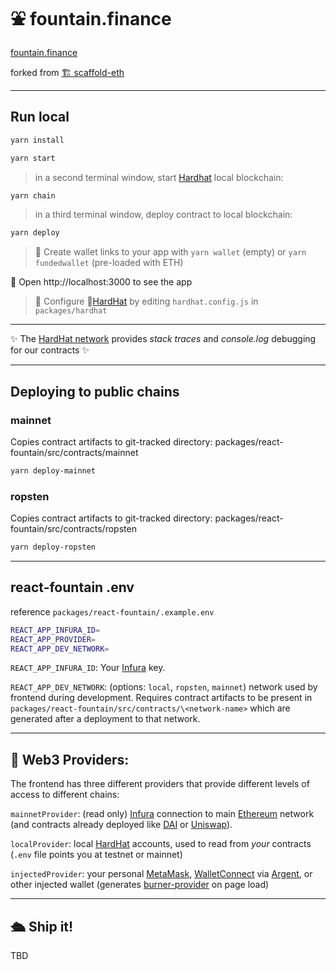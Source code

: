 # ⛲️ fountain.finance

[fountain.finance](https://fountain.finance)

forked from [🏗 scaffold-eth](https://github.com/austintgriffith/scaffold-eth)

---

## Run local

```bash
yarn install
```

```bash
yarn start
```

> in a second terminal window, start [Hardhat](https://hardhat.org/) local blockchain:

```bash
yarn chain
```

> in a third terminal window, deploy contract to local blockchain:

```bash
yarn deploy
```

> 🔑 Create wallet links to your app with `yarn wallet` (empty) or `yarn fundedwallet` (pre-loaded with ETH)

📱 Open http://localhost:3000 to see the app


> 🔧 Configure 👷[HardHat](https://hardhat.org/config/) by editing `hardhat.config.js` in `packages/hardhat`

---

✨ The [HardHat network](https://hardhat.org/hardhat-network/) provides _stack traces_ and _console.log_ debugging for our contracts ✨

---

## Deploying to public chains

### mainnet

Copies contract artifacts to git-tracked directory: packages/react-fountain/src/contracts/mainnet
```bash
yarn deploy-mainnet
```

### ropsten

Copies contract artifacts to git-tracked directory: packages/react-fountain/src/contracts/ropsten
```bash
yarn deploy-ropsten
```
---

## react-fountain .env

reference `packages/react-fountain/.example.env`

```bash
REACT_APP_INFURA_ID=
REACT_APP_PROVIDER=
REACT_APP_DEV_NETWORK=
```
`REACT_APP_INFURA_ID`: Your [Infura](https://infura.io/) key.

`REACT_APP_DEV_NETWORK`: (options: `local`, `ropsten`, `mainnet`) network used by frontend during development. Requires contract artifacts to be present in `packages/react-fountain/src/contracts/\<network-name>` which are generated after a deployment to that network.

---

## 🔏 Web3 Providers:

The frontend has three different providers that provide different levels of access to different chains:

`mainnetProvider`: (read only) [Infura](https://infura.io/) connection to main [Ethereum](https://ethereum.org/developers/) network (and contracts already deployed like [DAI](https://etherscan.io/address/0x6b175474e89094c44da98b954eedeac495271d0f#code) or [Uniswap](https://etherscan.io/address/0x2a1530c4c41db0b0b2bb646cb5eb1a67b7158667)).

`localProvider`: local [HardHat](https://hardhat.org) accounts, used to read from _your_ contracts (`.env` file points you at testnet or mainnet)

`injectedProvider`: your personal [MetaMask](https://metamask.io/download.html), [WalletConnect](https://walletconnect.org/apps) via [Argent](https://www.argent.xyz/), or other injected wallet (generates [burner-provider](https://www.npmjs.com/package/burner-provider) on page load)

---

## 🛳 Ship it!

TBD